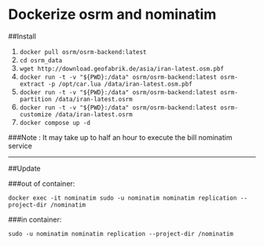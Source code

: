 # Dockerize osrm and nominatim

##Install

1. ``docker pull osrm/osrm-backend:latest``
2. ``cd osrm_data``
3. ``wget http://download.geofabrik.de/asia/iran-latest.osm.pbf``
4. ``docker run -t -v "${PWD}:/data" osrm/osrm-backend:latest osrm-extract -p /opt/car.lua /data/iran-latest.osm.pbf``
5. ``docker run -t -v "${PWD}:/data" osrm/osrm-backend:latest osrm-partition /data/iran-latest.osrm``
6. ``docker run -t -v "${PWD}:/data" osrm/osrm-backend:latest osrm-customize /data/iran-latest.osrm``
7. ``docker compose up -d``



###Note : It may take up to half an hour to execute the bill nominatim service

-----
##Update

###out of container:

``docker exec -it nominatim sudo -u nominatim nominatim replication --project-dir /nominatim
``


###in container:

``sudo -u nominatim nominatim replication --project-dir /nominatim
``